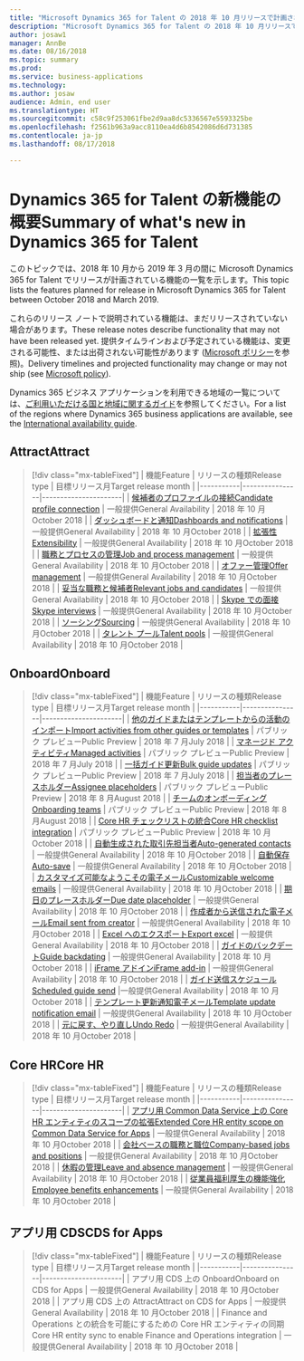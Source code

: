 ```yaml
---
title: "Microsoft Dynamics 365 for Talent の 2018 年 10 月リリースで計画されている機能の概要"
description: "Microsoft Dynamics 365 for Talent の 2018 年 10 月リリースで計画されている機能の概要"
author: josaw1
manager: AnnBe
ms.date: 08/16/2018
ms.topic: summary
ms.prod: 
ms.service: business-applications
ms.technology: 
ms.author: josaw
audience: Admin, end user
ms.translationtype: HT
ms.sourcegitcommit: c58c9f253061fbe2d9aa8dc5336567e5593325be
ms.openlocfilehash: f2561b963a9acc8110ea4d6b8542086d6d731385
ms.contentlocale: ja-jp
ms.lasthandoff: 08/17/2018

---
```

# <a name="summary-of-whats-new-in-dynamics-365-for-talent"></a><span data-ttu-id="ef875-103">Dynamics 365 for Talent の新機能の概要</span><span class="sxs-lookup"><span data-stu-id="ef875-103">Summary of what's new in Dynamics 365 for Talent</span></span>

<span data-ttu-id="ef875-104">このトピックでは、2018 年 10 月から 2019 年 3 月の間に Microsoft Dynamics 365 for Talent でリリースが計画されている機能の一覧を示します。</span><span class="sxs-lookup"><span data-stu-id="ef875-104">This topic lists the features planned for release in Microsoft Dynamics 365 for Talent between October 2018 and March 2019.</span></span> 

<span data-ttu-id="ef875-105">これらのリリース ノートで説明されている機能は、まだリリースされていない場合があります。</span><span class="sxs-lookup"><span data-stu-id="ef875-105">These release notes describe functionality that may not have been released yet.</span></span> <span data-ttu-id="ef875-106">提供タイムラインおよび予定されている機能は、変更される可能性、または出荷されない可能性があります ([Microsoft ポリシー](https://go.microsoft.com/fwlink/p/?linkid=2007332)を参照)。</span><span class="sxs-lookup"><span data-stu-id="ef875-106">Delivery timelines and projected functionality may change or may not ship (see [Microsoft policy](https://go.microsoft.com/fwlink/p/?linkid=2007332)).</span></span>
    
<span data-ttu-id="ef875-107">Dynamics 365 ビジネス アプリケーションを利用できる地域の一覧については、[ご利用いただける国と地域に関するガイド](https://aka.ms/dynamics_365_international_availability_deck)を参照してください。</span><span class="sxs-lookup"><span data-stu-id="ef875-107">For a list of the regions where Dynamics 365 business applications are available, see the [International availability guide](https://aka.ms/dynamics_365_international_availability_deck).</span></span> 


## <a name="attract"></a><span data-ttu-id="ef875-108">Attract</span><span class="sxs-lookup"><span data-stu-id="ef875-108">Attract</span></span>

> [!div class="mx-tableFixed"]
> | <span data-ttu-id="ef875-109">機能</span><span class="sxs-lookup"><span data-stu-id="ef875-109">Feature</span></span>   | <span data-ttu-id="ef875-110">リリースの種類</span><span class="sxs-lookup"><span data-stu-id="ef875-110">Release type</span></span>    | <span data-ttu-id="ef875-111">目標リリース月</span><span class="sxs-lookup"><span data-stu-id="ef875-111">Target release month</span></span> |
> |-----------|----------------|----------------------|
> | [<span data-ttu-id="ef875-112">候補者のプロファイルの接続</span><span class="sxs-lookup"><span data-stu-id="ef875-112">Candidate profile connection</span></span>](attract/candidate-profile.md)       |    <span data-ttu-id="ef875-113">一般提供</span><span class="sxs-lookup"><span data-stu-id="ef875-113">General Availability</span></span> | <span data-ttu-id="ef875-114">2018 年 10 月</span><span class="sxs-lookup"><span data-stu-id="ef875-114">October 2018</span></span>                   |
> | [<span data-ttu-id="ef875-115">ダッシュボードと通知</span><span class="sxs-lookup"><span data-stu-id="ef875-115">Dashboards and notifications</span></span>](attract/dashboards-notifications.md)       |  <span data-ttu-id="ef875-116">一般提供</span><span class="sxs-lookup"><span data-stu-id="ef875-116">General Availability</span></span> | <span data-ttu-id="ef875-117">2018 年 10 月</span><span class="sxs-lookup"><span data-stu-id="ef875-117">October 2018</span></span>                  |
> | [<span data-ttu-id="ef875-118">拡張性</span><span class="sxs-lookup"><span data-stu-id="ef875-118">Extensibility</span></span>](attract/extensibility.md)       |     <span data-ttu-id="ef875-119">一般提供</span><span class="sxs-lookup"><span data-stu-id="ef875-119">General Availability</span></span>            | <span data-ttu-id="ef875-120">2018 年 10 月</span><span class="sxs-lookup"><span data-stu-id="ef875-120">October 2018</span></span>                   |
> | [<span data-ttu-id="ef875-121">職務とプロセスの管理</span><span class="sxs-lookup"><span data-stu-id="ef875-121">Job and process management</span></span>](attract/job-management.md)       |  <span data-ttu-id="ef875-122">一般提供</span><span class="sxs-lookup"><span data-stu-id="ef875-122">General Availability</span></span>  | <span data-ttu-id="ef875-123">2018 年 10 月</span><span class="sxs-lookup"><span data-stu-id="ef875-123">October 2018</span></span>                   |
> | [<span data-ttu-id="ef875-124">オファー管理</span><span class="sxs-lookup"><span data-stu-id="ef875-124">Offer management</span></span>](attract/offer-management.md)       | <span data-ttu-id="ef875-125">一般提供</span><span class="sxs-lookup"><span data-stu-id="ef875-125">General Availability</span></span>  | <span data-ttu-id="ef875-126">2018 年 10 月</span><span class="sxs-lookup"><span data-stu-id="ef875-126">October 2018</span></span>                   |
> | [<span data-ttu-id="ef875-127">妥当な職務と候補者</span><span class="sxs-lookup"><span data-stu-id="ef875-127">Relevant jobs and candidates</span></span>](attract/relevant-jobs-candidates.md)       |     <span data-ttu-id="ef875-128">一般提供</span><span class="sxs-lookup"><span data-stu-id="ef875-128">General Availability</span></span>  | <span data-ttu-id="ef875-129">2018 年 10 月</span><span class="sxs-lookup"><span data-stu-id="ef875-129">October 2018</span></span>       |
> | [<span data-ttu-id="ef875-130">Skype での面接</span><span class="sxs-lookup"><span data-stu-id="ef875-130">Skype interviews</span></span>](attract/skype-interviews.md)          |  <span data-ttu-id="ef875-131">一般提供</span><span class="sxs-lookup"><span data-stu-id="ef875-131">General Availability</span></span>   | <span data-ttu-id="ef875-132">2018 年 10 月</span><span class="sxs-lookup"><span data-stu-id="ef875-132">October 2018</span></span>                   |
> | [<span data-ttu-id="ef875-133">ソーシング</span><span class="sxs-lookup"><span data-stu-id="ef875-133">Sourcing</span></span>](attract/sourcing.md)       |  <span data-ttu-id="ef875-134">一般提供</span><span class="sxs-lookup"><span data-stu-id="ef875-134">General Availability</span></span>  | <span data-ttu-id="ef875-135">2018 年 10 月</span><span class="sxs-lookup"><span data-stu-id="ef875-135">October 2018</span></span>                  |
> | [<span data-ttu-id="ef875-136">タレント プール</span><span class="sxs-lookup"><span data-stu-id="ef875-136">Talent pools</span></span>](attract/talent-pools.md)       |   <span data-ttu-id="ef875-137">一般提供</span><span class="sxs-lookup"><span data-stu-id="ef875-137">General Availability</span></span> | <span data-ttu-id="ef875-138">2018 年 10 月</span><span class="sxs-lookup"><span data-stu-id="ef875-138">October 2018</span></span>                   |


## <a name="onboard"></a><span data-ttu-id="ef875-139">Onboard</span><span class="sxs-lookup"><span data-stu-id="ef875-139">Onboard</span></span>

> [!div class="mx-tableFixed"]
> | <span data-ttu-id="ef875-140">機能</span><span class="sxs-lookup"><span data-stu-id="ef875-140">Feature</span></span>   | <span data-ttu-id="ef875-141">リリースの種類</span><span class="sxs-lookup"><span data-stu-id="ef875-141">Release type</span></span> | <span data-ttu-id="ef875-142">目標リリース月</span><span class="sxs-lookup"><span data-stu-id="ef875-142">Target release month</span></span> |
> |-----------|----------------|----------------------|
> | [<span data-ttu-id="ef875-143">他のガイドまたはテンプレートからの活動のインポート</span><span class="sxs-lookup"><span data-stu-id="ef875-143">Import activities from other guides or templates</span></span>](onboard/import.md)  | <span data-ttu-id="ef875-144">パブリック プレビュー</span><span class="sxs-lookup"><span data-stu-id="ef875-144">Public Preview</span></span>         |    <span data-ttu-id="ef875-145">2018 年 7 月</span><span class="sxs-lookup"><span data-stu-id="ef875-145">July 2018</span></span>         |
> | [<span data-ttu-id="ef875-146">マネージド アクティビティ</span><span class="sxs-lookup"><span data-stu-id="ef875-146">Managed activities</span></span>](onboard/managed-activities.md) | <span data-ttu-id="ef875-147">パブリック プレビュー</span><span class="sxs-lookup"><span data-stu-id="ef875-147">Public Preview</span></span>   |   <span data-ttu-id="ef875-148">2018 年 7 月</span><span class="sxs-lookup"><span data-stu-id="ef875-148">July 2018</span></span>          |
> | [<span data-ttu-id="ef875-149">一括ガイド更新</span><span class="sxs-lookup"><span data-stu-id="ef875-149">Bulk guide updates</span></span>](onboard/bulk-guide-updates.md) | <span data-ttu-id="ef875-150">パブリック プレビュー</span><span class="sxs-lookup"><span data-stu-id="ef875-150">Public Preview</span></span>    |      <span data-ttu-id="ef875-151">2018 年 7 月</span><span class="sxs-lookup"><span data-stu-id="ef875-151">July 2018</span></span>       |
> | [<span data-ttu-id="ef875-152">担当者のプレースホルダー</span><span class="sxs-lookup"><span data-stu-id="ef875-152">Assignee placeholders</span></span>](onboard/assignee-placeholders.md) | <span data-ttu-id="ef875-153">パブリック プレビュー</span><span class="sxs-lookup"><span data-stu-id="ef875-153">Public Preview</span></span> |     <span data-ttu-id="ef875-154">2018 年 8 月</span><span class="sxs-lookup"><span data-stu-id="ef875-154">August 2018</span></span>        |
> | [<span data-ttu-id="ef875-155">チームのオンボーディング</span><span class="sxs-lookup"><span data-stu-id="ef875-155">Onboarding teams</span></span>](onboard/onboard-teams.md) |  <span data-ttu-id="ef875-156">パブリック プレビュー</span><span class="sxs-lookup"><span data-stu-id="ef875-156">Public Preview</span></span>    |       <span data-ttu-id="ef875-157">2018 年 8 月</span><span class="sxs-lookup"><span data-stu-id="ef875-157">August 2018</span></span>      |
> | [<span data-ttu-id="ef875-158">Core HR チェックリストの統合</span><span class="sxs-lookup"><span data-stu-id="ef875-158">Core HR checklist integration</span></span>](onboard/corehr-checklist-integration.md) |  <span data-ttu-id="ef875-159">パブリック プレビュー</span><span class="sxs-lookup"><span data-stu-id="ef875-159">Public Preview</span></span>   |  <span data-ttu-id="ef875-160">2018 年 10 月</span><span class="sxs-lookup"><span data-stu-id="ef875-160">October 2018</span></span>           |
> | [<span data-ttu-id="ef875-161">自動生成された取引先担当者</span><span class="sxs-lookup"><span data-stu-id="ef875-161">Auto-generated contacts</span></span>](onboard/auto-generated-contacts.md) |    <span data-ttu-id="ef875-162">一般提供</span><span class="sxs-lookup"><span data-stu-id="ef875-162">General Availability</span></span>        | <span data-ttu-id="ef875-163">2018 年 10 月</span><span class="sxs-lookup"><span data-stu-id="ef875-163">October 2018</span></span>            |
> | [<span data-ttu-id="ef875-164">自動保存</span><span class="sxs-lookup"><span data-stu-id="ef875-164">Auto-save</span></span>](onboard/auto-save.md) | <span data-ttu-id="ef875-165">一般提供</span><span class="sxs-lookup"><span data-stu-id="ef875-165">General Availability</span></span>    |  <span data-ttu-id="ef875-166">2018 年 10 月</span><span class="sxs-lookup"><span data-stu-id="ef875-166">October 2018</span></span>        |
> | [<span data-ttu-id="ef875-167">カスタマイズ可能なようこその電子メール</span><span class="sxs-lookup"><span data-stu-id="ef875-167">Customizable welcome emails</span></span>](onboard/customizable-welcome-emails.md) | <span data-ttu-id="ef875-168">一般提供</span><span class="sxs-lookup"><span data-stu-id="ef875-168">General Availability</span></span>   |  <span data-ttu-id="ef875-169">2018 年 10 月</span><span class="sxs-lookup"><span data-stu-id="ef875-169">October 2018</span></span>  |
> | [<span data-ttu-id="ef875-170">期日のプレースホルダー</span><span class="sxs-lookup"><span data-stu-id="ef875-170">Due date placeholder</span></span>](onboard/due-date-placeholders.md) | <span data-ttu-id="ef875-171">一般提供</span><span class="sxs-lookup"><span data-stu-id="ef875-171">General Availability</span></span>     |  <span data-ttu-id="ef875-172">2018 年 10 月</span><span class="sxs-lookup"><span data-stu-id="ef875-172">October 2018</span></span>  |
> | [<span data-ttu-id="ef875-173">作成者から送信された電子メール</span><span class="sxs-lookup"><span data-stu-id="ef875-173">Email sent from creator</span></span>](onboard/email-sent-from-creator.md) | <span data-ttu-id="ef875-174">一般提供</span><span class="sxs-lookup"><span data-stu-id="ef875-174">General Availability</span></span>   |  <span data-ttu-id="ef875-175">2018 年 10 月</span><span class="sxs-lookup"><span data-stu-id="ef875-175">October 2018</span></span>  |
> | [<span data-ttu-id="ef875-176">Excel へのエクスポート</span><span class="sxs-lookup"><span data-stu-id="ef875-176">Export excel</span></span>](onboard/export-excel.md) | <span data-ttu-id="ef875-177">一般提供</span><span class="sxs-lookup"><span data-stu-id="ef875-177">General Availability</span></span>    |  <span data-ttu-id="ef875-178">2018 年 10 月</span><span class="sxs-lookup"><span data-stu-id="ef875-178">October 2018</span></span> |
> | [<span data-ttu-id="ef875-179">ガイドのバックデート</span><span class="sxs-lookup"><span data-stu-id="ef875-179">Guide backdating</span></span>](onboard/guide-backdating.md) | <span data-ttu-id="ef875-180">一般提供</span><span class="sxs-lookup"><span data-stu-id="ef875-180">General Availability</span></span>    |  <span data-ttu-id="ef875-181">2018 年 10 月</span><span class="sxs-lookup"><span data-stu-id="ef875-181">October 2018</span></span>  |
> | [<span data-ttu-id="ef875-182">iFrame アドイン</span><span class="sxs-lookup"><span data-stu-id="ef875-182">iFrame add-in</span></span>](onboard/iframe-add-in.md) | <span data-ttu-id="ef875-183">一般提供</span><span class="sxs-lookup"><span data-stu-id="ef875-183">General Availability</span></span>    |  <span data-ttu-id="ef875-184">2018 年 10 月</span><span class="sxs-lookup"><span data-stu-id="ef875-184">October 2018</span></span>  |
> | [<span data-ttu-id="ef875-185">ガイド送信スケジュール</span><span class="sxs-lookup"><span data-stu-id="ef875-185">Scheduled guide send</span></span>](onboard/scheduled-guide-send.md) |<span data-ttu-id="ef875-186">一般提供</span><span class="sxs-lookup"><span data-stu-id="ef875-186">General Availability</span></span>   |  <span data-ttu-id="ef875-187">2018 年 10 月</span><span class="sxs-lookup"><span data-stu-id="ef875-187">October 2018</span></span>  |
> | [<span data-ttu-id="ef875-188">テンプレート更新通知電子メール</span><span class="sxs-lookup"><span data-stu-id="ef875-188">Template update notification email</span></span>](onboard/template-update-notification-email.md) | <span data-ttu-id="ef875-189">一般提供</span><span class="sxs-lookup"><span data-stu-id="ef875-189">General Availability</span></span>   |  <span data-ttu-id="ef875-190">2018 年 10 月</span><span class="sxs-lookup"><span data-stu-id="ef875-190">October 2018</span></span>  |
> | [<span data-ttu-id="ef875-191">元に戻す、やり直し</span><span class="sxs-lookup"><span data-stu-id="ef875-191">Undo Redo</span></span>](onboard/undo-redo.md) | <span data-ttu-id="ef875-192">一般提供</span><span class="sxs-lookup"><span data-stu-id="ef875-192">General Availability</span></span>    |  <span data-ttu-id="ef875-193">2018 年 10 月</span><span class="sxs-lookup"><span data-stu-id="ef875-193">October 2018</span></span>  |



## <a name="core-hr"></a><span data-ttu-id="ef875-194">Core HR</span><span class="sxs-lookup"><span data-stu-id="ef875-194">Core HR</span></span>

> [!div class="mx-tableFixed"]
> | <span data-ttu-id="ef875-195">機能</span><span class="sxs-lookup"><span data-stu-id="ef875-195">Feature</span></span>   | <span data-ttu-id="ef875-196">リリースの種類</span><span class="sxs-lookup"><span data-stu-id="ef875-196">Release type</span></span>   | <span data-ttu-id="ef875-197">目標リリース月</span><span class="sxs-lookup"><span data-stu-id="ef875-197">Target release month</span></span> |
> |-----------|----------------|----------------------|
> | [<span data-ttu-id="ef875-198">アプリ用 Common Data Service 上の Core HR エンティティのスコープの拡張</span><span class="sxs-lookup"><span data-stu-id="ef875-198">Extended Core HR entity scope on Common Data Service for Apps</span></span>](core-hr-entity-cds-apps.md) |    <span data-ttu-id="ef875-199">一般提供</span><span class="sxs-lookup"><span data-stu-id="ef875-199">General Availability</span></span>  | <span data-ttu-id="ef875-200">2018 年 10 月</span><span class="sxs-lookup"><span data-stu-id="ef875-200">October 2018</span></span>  |
> | [<span data-ttu-id="ef875-201">会社ベースの職務と職位</span><span class="sxs-lookup"><span data-stu-id="ef875-201">Company-based jobs and positions</span></span>](company-jobs-positions.md) | <span data-ttu-id="ef875-202">一般提供</span><span class="sxs-lookup"><span data-stu-id="ef875-202">General Availability</span></span>   | <span data-ttu-id="ef875-203">2018 年 10 月</span><span class="sxs-lookup"><span data-stu-id="ef875-203">October 2018</span></span>  |
> | [<span data-ttu-id="ef875-204">休暇の管理</span><span class="sxs-lookup"><span data-stu-id="ef875-204">Leave and absence management</span></span>](core-hr-leave-absence.md)      | <span data-ttu-id="ef875-205">一般提供</span><span class="sxs-lookup"><span data-stu-id="ef875-205">General Availability</span></span>    | <span data-ttu-id="ef875-206">2018 年 10 月</span><span class="sxs-lookup"><span data-stu-id="ef875-206">October 2018</span></span>  |
> | [<span data-ttu-id="ef875-207">従業員福利厚生の機能強化</span><span class="sxs-lookup"><span data-stu-id="ef875-207">Employee benefits enhancements</span></span>](benefits-enhancements.md) |   <span data-ttu-id="ef875-208">一般提供</span><span class="sxs-lookup"><span data-stu-id="ef875-208">General Availability</span></span>  | <span data-ttu-id="ef875-209">2018 年 10 月</span><span class="sxs-lookup"><span data-stu-id="ef875-209">October 2018</span></span>  |


## <a name="cds-for-apps"></a><span data-ttu-id="ef875-210">アプリ用 CDS</span><span class="sxs-lookup"><span data-stu-id="ef875-210">CDS for Apps</span></span>

> [!div class="mx-tableFixed"]
> | <span data-ttu-id="ef875-211">機能</span><span class="sxs-lookup"><span data-stu-id="ef875-211">Feature</span></span>   | <span data-ttu-id="ef875-212">リリースの種類</span><span class="sxs-lookup"><span data-stu-id="ef875-212">Release type</span></span>    | <span data-ttu-id="ef875-213">目標リリース月</span><span class="sxs-lookup"><span data-stu-id="ef875-213">Target release month</span></span> |
> |-----------|----------------|----------------------|
> | <span data-ttu-id="ef875-214">アプリ用 CDS 上の Onboard</span><span class="sxs-lookup"><span data-stu-id="ef875-214">Onboard on CDS for Apps</span></span> |  <span data-ttu-id="ef875-215">一般提供</span><span class="sxs-lookup"><span data-stu-id="ef875-215">General Availability</span></span>  | <span data-ttu-id="ef875-216">2018 年 10 月</span><span class="sxs-lookup"><span data-stu-id="ef875-216">October 2018</span></span>  |
> | <span data-ttu-id="ef875-217">アプリ用 CDS 上の Attract</span><span class="sxs-lookup"><span data-stu-id="ef875-217">Attract on CDS for Apps</span></span> |  <span data-ttu-id="ef875-218">一般提供</span><span class="sxs-lookup"><span data-stu-id="ef875-218">General Availability</span></span>  | <span data-ttu-id="ef875-219">2018 年 10 月</span><span class="sxs-lookup"><span data-stu-id="ef875-219">October 2018</span></span>  |
> | <span data-ttu-id="ef875-220">Finance and Operations との統合を可能にするための Core HR エンティティの同期</span><span class="sxs-lookup"><span data-stu-id="ef875-220">Core HR entity sync to enable Finance and Operations integration</span></span> | <span data-ttu-id="ef875-221">一般提供</span><span class="sxs-lookup"><span data-stu-id="ef875-221">General Availability</span></span> | <span data-ttu-id="ef875-222">2018 年 10 月</span><span class="sxs-lookup"><span data-stu-id="ef875-222">October 2018</span></span>  |

